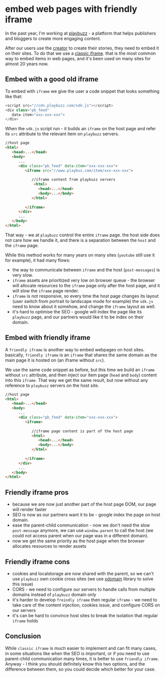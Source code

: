 # embed web pages with friendly iframe

In the past year, I'm working at [playbuzz](https://www.playbuzz.com) - a platform that helps publishers and bloggers to create more engaging content.

After our users use the [creator](https://publishers.playbuzz.com/create-with-playbuzz/) to create their stories, they need to embed it on their sites. To do that we use a [classic iframe](https://developer.mozilla.org/en-US/docs/Web/HTML/Element/iframe). that is the most common way to embed items in web pages, and it's been used on many sites for almost 20 years now.

## Embed with a good old iframe
To embed with `iframe` we give the user a code snippet that looks something like that:

```js
<script src="//cdn.playbuzz.com/sdk.js"></script>
<div class="pb_feed"
   data-item="xxx-xxx-xxx">
</div>
```

When the `sdk.js` script run - it builds an `iframe` on the host page and refer its `src` attribute to the relevant item on `playbuzz` servers.

```html
//host page
<html>
   <head>...</head>
   <body>
      ...
      <div class="pb_feed" data-item="xxx-xxx-xxx">
         <iframe src="//www.playbuz.com/item/xxx-xxx-xxx">
            
            //iframe content from playbuzz servers
             <html>
               <head>...</head>
               <body>...</body>
            </html>
            
         </iframe>
      </div>
      ...
   </body>
</html>
```

That way - we at `playbuzz` control the entire `iframe` page. the host side does not care how we handle it, and there is a separation between the `host` and the `iframe` page.

While this method works for many years on many sites (`youtube` still use it for example), it had many flows:
* the way to communicate between `iframe` and the host (`post-messages`) is very slow.
* `iframe` assets are prioritized very low on browser queue - the browser will allocate resources to the `iframe` page only after the host page, and it will slow the `iframe` page render.
* `iframe` is not responsive, so every time the host page changes its layout (user switch from portrait to landscape mode for example) the `sdk.js` need to know about it somehow, and change the `iframe` layout as well.
* it's hard to optimise the SEO - google will index the page like its `playbuzz` page, and our partners would like it to be index on their domain.
 
## Embed with friendly iframe 
A `friendly iframe` is another way to embed webpages on host sites. basically, `friendly iframe` is an `iframe` that shares the same domain as the main page it is hosted on (an iframe without `src`).

We use the same code snippet as before, but this time we build an `iframe` without `src` attribute, and then inject our item page (`head` and `body`) content into this `iframe`. That way we get the same result, but now without any reference to `playbuzz` servers on the host site.

```html
//host page
<html>
   <head>...</head>
   <body>
      ...
      <div class="pb_feed" data-item="xxx-xxx-xxx">
         <iframe>
            
            //iframe page content is part of the host page
            <html>
               <head>...</head>
               <body>...</body>
            </html>
            
         </iframe>
      </div>
      ...
   </body>
</html>
```

## Friendly iframe pros
* because we are now just another part of the host page DOM, our page will render faster
* SEO is now as our partners want it to be - google index the page on host domain.
* ease the parent-child communication - now we don't need the slow `post-message` anymore, we can use `window.parent` to call the host (we could not access parent when our page was in a different domain).
* now we get the same priority as the host page when the browser allocates resources to render assets
    
## Friendly iframe cons
* cookies and localstorage are now shared with the parent, so we can't use `playbuzz` own cookie cross sites (we use [xdomain](https://github.com/contently/xdomain-cookies) library to solve this issue)
* CORS - we need to configure our servers to handle calls from multiple domains instead of `playbuzz` domain only
* it's harder to develop `freindly iframe` then regular `iframe` - we need to take care of the content injection, cookies issue, and configure CORS on our servers
* it's can be hard to convince host sites to break the isolation that regular `iframe` holds


## Conclusion
While `classic iframe` is much easier to implement and can fit many cases, in some situations like when the SEO is important, or if you need to use parent-child communication many times, it is better to use `friendly iframe`.
Anyway - I think you should definitely know this two options, and the difference between them, so you could decide which better for your case.
